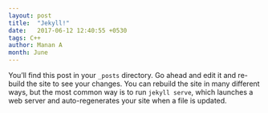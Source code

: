 ```yaml
---
layout: post
title:  "Jekyll!"
date:   2017-06-12 12:40:55 +0530
tags: C++
author: Manan A
month: June
---
```

You’ll find this post in your `_posts` directory. Go ahead and edit it and re-build the site to see your changes. You can rebuild the site in many different ways, but the most common way is to run `jekyll serve`, which launches a web server and auto-regenerates your site when a file is updated.
